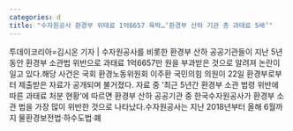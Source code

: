 ```yaml
---
categories: d
title: "수자원공사 환경부 위태료 1억6657 육박…‘환경부 산하 기관 총 과태료 5배’"
---
```

투데이코리아=김시온 기자 | 수자원공사를 비롯한 환경부 산하 공공기관들이 지난 5년 동안 환경부 소관법 위반으로 과태료 1억6657만 원을 부과받은 것으로 알려져 논란이 일고 있다.해당 사건은 국회 환경노동위원회 이주환 국민의힘 의원이 22일 환경부로부터 제출받은 자료가 공개되며 불거졌다. 자료 중 ‘최근 5년간 환경부 소관 법령 위반에 따른 과태료 처분 현황’에 따르면 환경부 산하 공공기관 중 한국수자원공사가 환경부 소관 법을 가장 많이 위반한 것으로 나타났다.수자원공사는 지난 2018년부터 올해 6월까지 물환경보전법·하수도법·폐